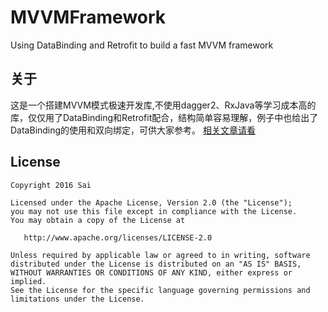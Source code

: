 # MVVMFramework
Using DataBinding and Retrofit to build a fast MVVM framework


## 关于
这是一个搭建MVVM模式极速开发库,不使用dagger2、RxJava等学习成本高的库，仅仅用了DataBinding和Retrofit配合，结构简单容易理解，例子中也给出了DataBinding的使用和双向绑定，可供大家参考。
[相关文章请看](http://saiwu-bigkoo.github.io/2016/06/11/mvvmframework/)

## License

    Copyright 2016 Sai
    
    Licensed under the Apache License, Version 2.0 (the "License");
    you may not use this file except in compliance with the License.
    You may obtain a copy of the License at
    
       http://www.apache.org/licenses/LICENSE-2.0
    
    Unless required by applicable law or agreed to in writing, software
    distributed under the License is distributed on an "AS IS" BASIS,
    WITHOUT WARRANTIES OR CONDITIONS OF ANY KIND, either express or implied.
    See the License for the specific language governing permissions and
    limitations under the License.
